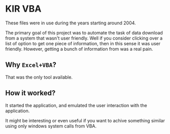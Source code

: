 # KIR VBA

These files were in use during the years starting around 2004. 

The primary goal of this project was to automate the task of data download from a system that wasn't user friendly. Well if you consider clicking over a list of option to get one piece of information, then in this sense it was user friendly. However, getting a bunch of information from was a real pain. 

## Why `Excel+VBA`? 

That was the only tool available.

## How it worked?

It started the application, and emulated the user interaction with the application. 

It might be interesting or even useful if you want to achive something similar using only windows system calls from VBA.

<!-- ## Coding style

It was written 20 years ago. A lot has changed since then.  -->
